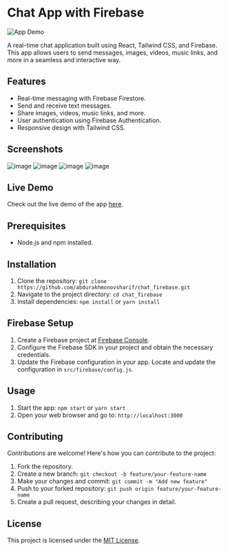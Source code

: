 
# Chat App with Firebase

![App Demo](![image](https://github.com/abdurakhmonovsharif/chat_firebase/assets/115024917/2cfc765c-c7e6-40b4-842b-1394d4616c2a)
)

A real-time chat application built using React, Tailwind CSS, and Firebase. This app allows users to send messages, images, videos, music links, and more in a seamless and interactive way.

## Features

- Real-time messaging with Firebase Firestore.
- Send and receive text messages.
- Share images, videos, music links, and more.
- User authentication using Firebase Authentication.
- Responsive design with Tailwind CSS.

## Screenshots

![image](https://github.com/abdurakhmonovsharif/chat_firebase/assets/115024917/8fd5655c-0884-48ea-9dbb-be9c9e12da3e)
![image](https://github.com/abdurakhmonovsharif/chat_firebase/assets/115024917/4cd08a24-3413-41f6-8129-50902609d18a)
![image](https://github.com/abdurakhmonovsharif/chat_firebase/assets/115024917/be10ae40-28db-4b57-a103-6248c1f084d3)
![image](https://github.com/abdurakhmonovsharif/chat_firebase/assets/115024917/71f41a7c-23ea-40a7-a9bd-8124863eb542)


## Live Demo

Check out the live demo of the app [here](https://test-chat-abdurakhmonov.netlify.app).

## Prerequisites

- Node.js and npm installed.

## Installation

1. Clone the repository: `git clone https://github.com/abdurakhmonovsharif/chat_firebase.git`
2. Navigate to the project directory: `cd chat_firebase`
3. Install dependencies: `npm install` or `yarn install`

## Firebase Setup

1. Create a Firebase project at [Firebase Console](https://console.firebase.google.com/).
2. Configure the Firebase SDK in your project and obtain the necessary credentials.
3. Update the Firebase configuration in your app. Locate and update the configuration in `src/firebase/config.js`.

## Usage

1. Start the app: `npm start` or `yarn start`
2. Open your web browser and go to: `http://localhost:3000`

## Contributing

Contributions are welcome! Here's how you can contribute to the project:

1. Fork the repository.
2. Create a new branch: `git checkout -b feature/your-feature-name`
3. Make your changes and commit: `git commit -m "Add new feature"`
4. Push to your forked repository: `git push origin feature/your-feature-name`
5. Create a pull request, describing your changes in detail.

## License

This project is licensed under the [MIT License](link_to_license_file).

